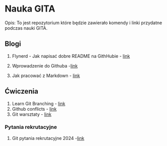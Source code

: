 # Nauka GITA

Opis: To jest repozytorium które będzie zawierało komendy i linki przydatne podczas nauki GITA.

## Blogi
1. Flynerd - Jak napisać dobre README na GithHubie - [link](https://www.flynerd.pl/2018/06/jak-napisac-dobre-readme-projektu-na-githubie.html)

2. Wprowadzenie do Githuba -[link](https://github.com/skills/introduction-to-github)

3. Jak pracować z Markdown - [link](https://github.com/skills/communicate-using-markdown)

## Ćwiczenia
1. Learn Git Branching - [link](https://learngitbranching.js.org)
2. Github conflicts - [link](https://github.com/githubtraining/conflict-practice)
3. Git warsztaty - [link](https://www.gitwarsztaty.pl/cwiczenia)

### Pytania rekrutacyjne
1. Git pytania rekrutacyjne 2024 -[link](https://mockit.pl/blog/pytania-rekrutacyjne-git)